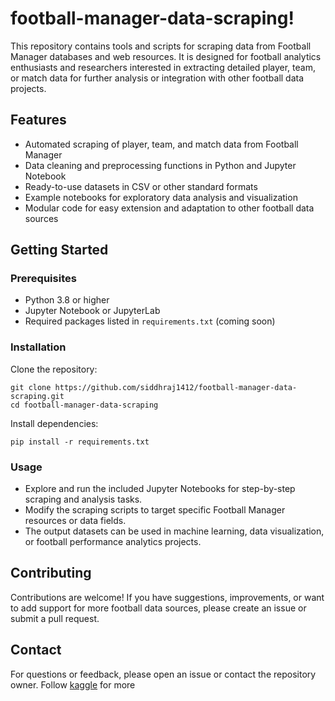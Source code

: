 # football-manager-data-scraping!

This repository contains tools and scripts for scraping data from Football Manager databases and web resources. It is designed for football analytics enthusiasts and researchers interested in extracting detailed player, team, or match data for further analysis or integration with other football data projects.

## Features

- Automated scraping of player, team, and match data from Football Manager
- Data cleaning and preprocessing functions in Python and Jupyter Notebook
- Ready-to-use datasets in CSV or other standard formats
- Example notebooks for exploratory data analysis and visualization
- Modular code for easy extension and adaptation to other football data sources

## Getting Started

### Prerequisites

- Python 3.8 or higher
- Jupyter Notebook or JupyterLab
- Required packages listed in `requirements.txt` (coming soon)

### Installation

Clone the repository:

```
git clone https://github.com/siddhraj1412/football-manager-data-scraping.git
cd football-manager-data-scraping
```


Install dependencies:
```
pip install -r requirements.txt
```


### Usage

- Explore and run the included Jupyter Notebooks for step-by-step scraping and analysis tasks.
- Modify the scraping scripts to target specific Football Manager resources or data fields.
- The output datasets can be used in machine learning, data visualization, or football performance analytics projects.

## Contributing

Contributions are welcome! If you have suggestions, improvements, or want to add support for more football data sources, please create an issue or submit a pull request.


## Contact

For questions or feedback, please open an issue or contact the repository owner.
Follow [kaggle](https://www.kaggle.com/siddhrajthakor) for more 
